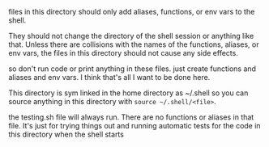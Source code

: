 files in this directory should only add aliases, functions, or env vars to the shell.

They should not change the directory of the shell session or anything like that. Unless there are collisions with the names of the functions, aliases, or env vars, the files in this directory should not cause any side effects.

so don't run code or print anything in these files. just create functions and aliases and env vars. I think that's all I want to be done here.

This directory is sym linked in the home directory as ~/.shell so you can source anything in this directory with `source ~/.shell/<file>`.

the testing.sh file will always run. There are no functions or aliases in that file. It's just for trying things out and running automatic tests for the code in this directory when the shell starts
